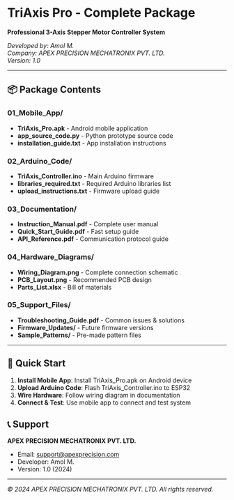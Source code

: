 # TriAxis Pro - Complete Package
**Professional 3-Axis Stepper Motor Controller System**

*Developed by: Amol M.*  
*Company: APEX PRECISION MECHATRONIX PVT. LTD.*  
*Version: 1.0*

---

## 📦 Package Contents

### 01_Mobile_App/
- **TriAxis_Pro.apk** - Android mobile application
- **app_source_code.py** - Python prototype source code
- **installation_guide.txt** - App installation instructions

### 02_Arduino_Code/
- **TriAxis_Controller.ino** - Main Arduino firmware
- **libraries_required.txt** - Required Arduino libraries list
- **upload_instructions.txt** - Firmware upload guide

### 03_Documentation/
- **Instruction_Manual.pdf** - Complete user manual
- **Quick_Start_Guide.pdf** - Fast setup guide
- **API_Reference.pdf** - Communication protocol guide

### 04_Hardware_Diagrams/
- **Wiring_Diagram.png** - Complete connection schematic
- **PCB_Layout.png** - Recommended PCB design
- **Parts_List.xlsx** - Bill of materials

### 05_Support_Files/
- **Troubleshooting_Guide.pdf** - Common issues & solutions
- **Firmware_Updates/** - Future firmware versions
- **Sample_Patterns/** - Pre-made pattern files

---

## 🚀 Quick Start

1. **Install Mobile App**: Install TriAxis_Pro.apk on Android device
2. **Upload Arduino Code**: Flash TriAxis_Controller.ino to ESP32
3. **Wire Hardware**: Follow wiring diagram in documentation
4. **Connect & Test**: Use mobile app to connect and test system

## 📞 Support
**APEX PRECISION MECHATRONIX PVT. LTD.**
- Email: support@apexprecision.com
- Developer: Amol M.
- Version: 1.0 (2024)

---
*© 2024 APEX PRECISION MECHATRONIX PVT. LTD. All rights reserved.*